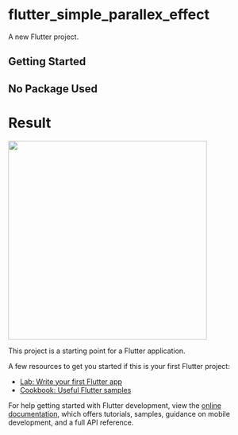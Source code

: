 # flutter_simple_parallex_effect

A new Flutter project.

## Getting Started

## No Package Used


# Result

<img src="https://github.com/Mirzaazmath/flutter_easy_parallax_effect/blob/main/assets/output/result.gif" height="400">

This project is a starting point for a Flutter application.

A few resources to get you started if this is your first Flutter project:

- [Lab: Write your first Flutter app](https://docs.flutter.dev/get-started/codelab)
- [Cookbook: Useful Flutter samples](https://docs.flutter.dev/cookbook)

For help getting started with Flutter development, view the
[online documentation](https://docs.flutter.dev/), which offers tutorials,
samples, guidance on mobile development, and a full API reference.

